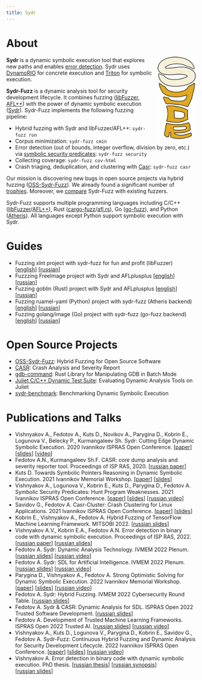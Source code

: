 ```yaml
---
title: Sydr
---
```


# About

<div style="float: right; margin-left: 1em; width: 20%">
<img src="sydr-bold.svg">
</div>

**Sydr** is a dynamic symbolic execution tool that explores new paths and
enables [error detection](https://arxiv.org/abs/2111.05770). Sydr uses
[DynamoRIO](https://dynamorio.org) for concrete execution and
[Triton](https://triton-library.github.io) for symbolic execution.

**Sydr-Fuzz** is a dynamic analysis tool for security development lifecycle. It
combines fuzzing ([libFuzzer](https://www.llvm.org/docs/LibFuzzer.html),
[AFL++](https://aflplus.plus)) with the power of dynamic symbolic execution
([Sydr](https://arxiv.org/abs/2011.09269)). Sydr-Fuzz implements the following
fuzzing pipeline:

* Hybrid fuzzing with Sydr and libFuzzer/AFL++: `sydr-fuzz run`
* Corpus minimization: `sydr-fuzz cmin`
* Error detection (out of bounds, integer overflow, division by zero, etc.) via
  [symbolic security predicates](https://arxiv.org/abs/2111.05770):
  `sydr-fuzz security`
* Collecting coverage: `sydr-fuzz cov-html`
* Crash triaging, deduplication, and clustering with
  [Casr](https://github.com/ispras/casr): `sydr-fuzz casr`

Our mission is discovering new bugs in open source projects via hybrid fuzzing
([OSS-Sydr-Fuzz](https://github.com/ispras/oss-sydr-fuzz)). We already found a
significant number of
[trophies](https://github.com/ispras/oss-sydr-fuzz/blob/master/TROPHIES.md).
Moreover, we [compare](fuzzbench) Sydr-Fuzz with existing fuzzers.

Sydr-Fuzz supports multiple programming languages including C/C++
([libFuzzer](https://www.llvm.org/docs/LibFuzzer.html)/[AFL++](https://aflplus.plus)),
Rust
([cargo-fuzz](https://github.com/rust-fuzz/cargo-fuzz)/[afl.rs](https://github.com/rust-fuzz/afl.rs)),
Go ([go-fuzz](https://github.com/dvyukov/go-fuzz)), and Python
([Atheris](https://github.com/google/atheris)). All languages except Python
support symbolic execution with Sydr.

# Guides

* Fuzzing xlnt project with sydr-fuzz for fun and profit (libFuzzer)
  \[[english](https://github.com/ispras/oss-sydr-fuzz/wiki/Fuzzing-xlnt-project-with-sydr-fuzz-for-fun-and-profit)\] \[[russian](https://github.com/ispras/oss-sydr-fuzz/wiki/Fuzzing-xlnt-project-with-sydr-fuzz-for-fun-and-profit-%28rus%29)\]
* Fuzzzing FreeImage project with Sydr and AFLplusplus \[[english](https://github.com/ispras/oss-sydr-fuzz/wiki/Fuzzzing-FreeImage-project-with-Sydr-and-AFLplusplus)\] \[[russian](https://github.com/ispras/oss-sydr-fuzz/wiki/Fuzzzing-FreeImage-project-with-Sydr-and-AFLplusplus-%28rus%29)\]
* Fuzzing goblin (Rust) project with Sydr and AFLplusplus \[[english](https://github.com/ispras/oss-sydr-fuzz/wiki/Fuzzing-goblin-%28Rust%3Acrab%3A%21%29-project-with-Sydr-and-AFLplusplus)\] \[[russian](https://github.com/ispras/oss-sydr-fuzz/wiki/Fuzzing-goblin-%28Rust%3Acrab%3A%21%29-project-with-Sydr-and-AFLplusplus-%28rus%29)\]
* Fuzzing ruamel-yaml (Python) project with  sydr-fuzz (Atheris backend) \[[english](https://github.com/ispras/oss-sydr-fuzz/wiki/Fuzzing-ruamel-yaml-%28Python%29-project-with--sydr-fuzz-%28Atheris-backend%29)\] \[[russian](https://github.com/ispras/oss-sydr-fuzz/wiki/Fuzzing-ruamel-yaml-%28Python%29-project-with--sydr-fuzz-%28Atheris-backend%29-%28rus%29)\]
* Fuzzing golang/image (Go) project with sydr-fuzz (go-fuzz backend) \[[english](https://github.com/ispras/oss-sydr-fuzz/wiki/Fuzzing-golang-image-%28Go%29-project-with--sydr-fuzz-%28go-fuzz-backend%29)\] \[[russian](https://github.com/ispras/oss-sydr-fuzz/wiki/Fuzzing-golang-image-%28Go%29-project-with--sydr-fuzz-%28go-fuzz-backend%29-%28rus%29)\]

# Open Source Projects

* [OSS-Sydr-Fuzz](https://github.com/ispras/oss-sydr-fuzz): Hybrid Fuzzing for
  Open Source Software
* [CASR](https://github.com/ispras/casr): Crash Analysis and Severity Report
* [gdb-command](https://github.com/anfedotoff/gdb-command): Rust Library for
  Manipulating GDB in Batch Mode
* [Juliet C/C++ Dynamic Test Suite](https://github.com/ispras/juliet-dynamic):
  Evaluating Dynamic Analysis Tools on Juliet
* [sydr-benchmark](https://github.com/ispras/sydr-benchmark): Benchmarking
  Dynamic Symbolic Execution

# Publications and Talks

* Vishnyakov A., Fedotov A., Kuts D., Novikov A., Parygina D., Kobrin E.,
  Logunova V., Belecky P., Kurmangaleev Sh. Sydr: Cutting Edge Dynamic Symbolic
  Execution. 2020 Ivannikov ISPRAS Open Conference.
  \[[paper](https://arxiv.org/abs/2011.09269)\]
  \[[slides](https://vishnya.xyz/vishnyakov-isprasopen2020.pdf)\]
  \[[video](https://www.ispras.ru/conf/2020/video/compiler-technology-11-december.mp4#t=6021)\]
* Fedotov A.N., Kurmangaleev Sh.F. CASR: core dump analysis and severity
  reporter tool. Proceedings of ISP RAS, 2020.
  \[[russian&nbsp;paper](https://www.researchgate.net/publication/346176971)\]
* Kuts D. Towards Symbolic Pointers Reasoning in Dynamic Symbolic Execution.
  2021 Ivannikov Memorial Workshop.
  \[[paper](https://arxiv.org/abs/2109.03698)\]
  \[[slides](/papers/kuts-ivmem2021.pdf)\]
* Vishnyakov A., Logunova V., Kobrin E., Kuts D., Parygina D., Fedotov A.
  Symbolic Security Predicates: Hunt Program Weaknesses. 2021 Ivannikov ISPRAS
  Open Conference.
  \[[paper](https://arxiv.org/abs/2111.05770)\]
  \[[slides](https://vishnya.xyz/vishnyakov-isprasopen2021.pdf)\]
  \[[russian&nbsp;video](https://youtu.be/CI-Zioq5G84?t=6583)\]
* Savidov G., Fedotov A. Casr-Cluster: Crash Clustering for Linux Applications.
  2021 Ivannikov ISPRAS Open Conference.
  \[[paper](https://arxiv.org/abs/2112.13719)\]
  \[[slides](/papers/casr-cluster.pdf)\]
* Kobrin E., Vishnyakov A., Fedotov A. Hybrid Fuzzing of TensorFlow Machine
  Learning Framework. MITSOBI 2022.
  \[[russian&nbsp;slides](https://vishnya.xyz/kobrin-mitsobi2022.pdf)\]
* Vishnyakov A.V., Kobrin E.A., Fedotov A.N. Error detection in binary code with
  dynamic symbolic execution. Proceedings of ISP RAS, 2022.
  \[[russian&nbsp;paper](https://ispranproceedings.elpub.ru/jour/article/view/1512/1346)\]
  \[[russian&nbsp;slides](https://vishnya.xyz/vishnyakov-mitsobi2022.pdf)\]
* Fedotov A. Sydr: Dynamic Analysis Technology. IVMEM 2022 Plenum.
  \[[russian&nbsp;slides](/papers/fedotov-plenum-sydr-ivmem2022.pdf)\]
  \[[russian&nbsp;video](https://youtu.be/L7ZRV2Voee4?t=5652)\]
* Fedotov A. Sydr: SDL for Artificial Intelligence. IVMEM 2022 Plenum.
  \[[russian&nbsp;slides](/papers/fedotov-plenum-sdlai-ivmem2022.pdf)\]
  \[[russian&nbsp;video](https://youtu.be/L7ZRV2Voee4?t=7658)\]
* Parygina D., Vishnyakov A., Fedotov A. Strong Optimistic Solving for Dynamic
  Symbolic Execution. 2022 Ivannikov Memorial Workshop.
  \[[paper](https://arxiv.org/abs/2209.03710)\]
  \[[slides](/papers/parygina-ivmem2022.pdf)\]
  \[[russian&nbsp;video](https://youtu.be/L7ZRV2Voee4?t=14710)\]
* Fedotov A. Sydr: Hybrid Fuzzing. IVMEM 2022 Cybersecurity Round Table.
  \[[russian&nbsp;slides](/papers/fedotov-cybersec-ivmem2022.pdf)\]
* Fedotov A. Sydr & CASR: Dynamic Analysis for SDL. ISPRAS Open 2022 Trusted
  Software Development.
  \[[russian&nbsp;slides](/papers/fedotov-cybersec-isprasopen2022.pdf)\]
* Fedotov A. Development of Trusted Machine Learning Frameworks. ISPRAS Open 2022 Trusted AI.
  \[[russian&nbsp;slides](/papers/fedotov-sdlai-isprasopen2022.pdf)\]
  \[[russian&nbsp;video](https://youtu.be/4SglZ8f4R5k?t=7684)\]
* Vishnyakov A., Kuts D., Logunova V., Parygina D., Kobrin E., Savidov G.,
  Fedotov A. Sydr-Fuzz: Continuous Hybrid Fuzzing and Dynamic Analysis for
  Security Development Lifecycle. 2022 Ivannikov ISPRAS Open Conference.
  \[[paper](https://arxiv.org/abs/2211.11595)\]
  \[[slides](https://vishnya.xyz/vishnyakov-isprasopen2022.pdf)\]
  \[[russian&nbsp;video](https://youtu.be/qw_tzzgX04E?t=16813)\]
* Vishnyakov A. Error detection in binary code with dynamic symbolic execution.
  PhD thesis.
  \[[russian&nbsp;thesis](https://vishnya.xyz/vishnyakov-phd-thesis2022.pdf)\]
  \[[russian&nbsp;synopsis](https://vishnya.xyz/vishnyakov-phd-synopsis2022.pdf)\]
  \[[russian&nbsp;slides](https://vishnya.xyz/vishnyakov-phd-thesis2022-presentation.pdf)\]
